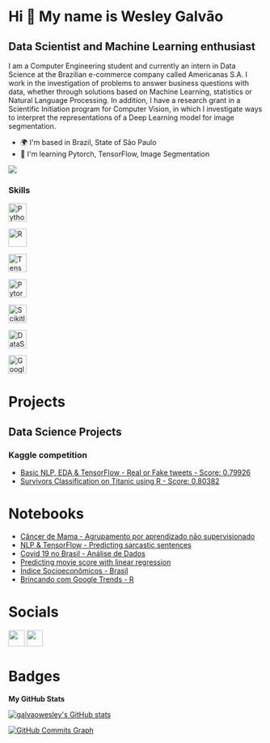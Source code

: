 Hi 👋 My name is Wesley Galvão
==============================

Data Scientist and Machine Learning enthusiast
----------------------------------------------

I am a Computer Engineering student and currently an intern in Data Science at the Brazilian e-commerce company called Americanas S.A. I work in the investigation of problems to answer business questions with data, whether through solutions based on Machine Learning, statistics or Natural Language Processing. In addition, I have a research grant in a Scientific Initiation program for Computer Vision, in which I investigate ways to interpret the representations of a Deep Learning model for image segmentation.

*   🌍  I'm based in Brazil, State of São Paulo
*   🧠  I'm learning Pytorch, TensorFlow, Image Segmentation

<a href="https://www.github.com/galvaowesley" target="_blank" rel="noreferrer"><img
                  src="https://img.shields.io/github/followers/galvaowesley?logo=github&style=for-the-badge&color=0891b2&labelColor=1c1917" /></a>

### Skills

<p align="left">
<a href="https://www.python.org/" target="_blank" rel="noreferrer"><img src="https://raw.githubusercontent.com/danielcranney/readme-generator/main/public/icons/skills/python-colored.svg" width="36" height="36" alt="Python" /></a>
</p>

<p align="left">
<a href="https://www.r-project.org/" target="_blank" rel="noreferrer"><img src="https://www.r-project.org/logo/Rlogo.svg" width="36" height="36" alt="R" /></a>
</p>

<p align="left">
<a href="https://www.tensorflow.org" target="_blank" rel="noreferrer"><img src="https://upload.wikimedia.org/wikipedia/commons/2/2d/Tensorflow_logo.svg" width="36" height="36" alt="TensorFlow" /></a>
</p>

<p align="left">
<a href="https://pytorch.org/" target="_blank" rel="noreferrer"><img src="https://pytorch.org/assets/images/pytorch-logo.png" width="36" height="36" alt="Pytorch" /></a>
</p>

<p align="left">
<a href="https://scikit-learn.org/" target="_blank" rel="noreferrer"><img src="https://upload.wikimedia.org/wikipedia/commons/0/05/Scikit_learn_logo_small.svg" width="36" height="36" alt="Scikitlearn" /></a>
</p>

<p align="left">
<a href="https://datastudio.google.com/" target="_blank" rel="noreferrer"><img src="https://cdn.freelogovectors.net/wp-content/uploads/2020/11/google-data-studio-logo.png" width="36" height="36" alt="DataStudio" /></a>
</p>

<p align="left">
<a href="https://console.cloud.google.com/marketplace/product/thorn-technologies-public/sftp-gateway?project=thorn-technologies-public&pli=1" target="_blank" rel="noreferrer"><img src="https://logodownload.org/wp-content/uploads/2021/06/google-cloud-logo-5.png" width="36" height="36" alt="GoogleCloud" /></a>
</p>




  

# Projects

## Data Science Projects

### Kaggle competition

- [Basic NLP, EDA & TensorFlow - Real or Fake tweets - Score: 0.79926](https://www.kaggle.com/galvaowesley/basic-nlp-eda-tensorflow-real-or-fake-tweets?scriptVersionId=40524824)
- [Survivors Classification on Titanic using R - Score: 0.80382](https://www.kaggle.com/galvaowesley/survivors-classification-on-titanic-using-r)

# Notebooks

- [Câncer de Mama - Agrupamento por aprendizado não supervisionado](https://colab.research.google.com/drive/1uPTarZDgOddMsHrpjHumsVJvuy4GowP6?usp=sharing)
- [NLP & TensorFlow - Predicting sarcastic sentences](https://www.kaggle.com/galvaowesley/nlp-tensorflow-predicting-sarcastic-sentences)
- [Covid 19 no Brasil - Análise de Dados](https://www.kaggle.com/galvaowesley/covid-19-no-brasil-an-lise-de-dados)
- [Predicting movie score with linear regression](https://s3.amazonaws.com/coursera-uploads/peer-review/5d3b8a9ab1baa35eabb6b41837b73772/Wesley_reg_model_project.html)
- [Índice Socioeconômicos - Brasil ](https://www.kaggle.com/galvaowesley/ndice-socioecon-micos-brasil)
- [Brincando com Google Trends - R](https://www.kaggle.com/galvaowesley/brincando-com-google-trends-r)

# Socials
                  
<p align="left"> <a href="https://www.github.com/galvaowesley" target="_blank" rel="noreferrer"><img src="https://raw.githubusercontent.com/danielcranney/readme-generator/main/public/icons/socials/github-dark.svg" width="32" height="32" /></a> <a href="https://www.linkedin.com/in/wesleygalvao" target="_blank" rel="noreferrer"><img src="https://raw.githubusercontent.com/danielcranney/readme-generator/main/public/icons/socials/linkedin.svg" width="32" height="32" /></a></p>

# Badges

<b>My GitHub Stats</b>

<a href="http://www.github.com/galvaowesley"><img src="https://github-readme-stats.vercel.app/api?username=galvaowesley&show_icons=true&hide=&count_private=true&title_color=0891b2&text_color=ffffff&icon_color=0891b2&bg_color=1c1917&hide_border=true&show_icons=true" alt="galvaowesley's GitHub stats" /></a>

<a href="http://www.github.com/galvaowesley"><img src="https://activity-graph.herokuapp.com/graph?username=galvaowesley&bg_color=1c1917&color=ffffff&line=0891b2&point=ffffff&area_color=1c1917&area=true&hide_border=true&custom_title=GitHub%20Commits%20Graph" alt="GitHub Commits Graph" /></a>
